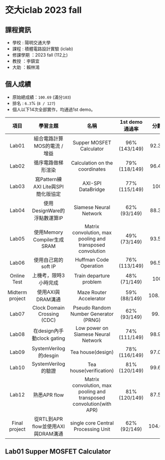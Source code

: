 # 交大iclab 2023 fall
## 課程資訊
- 學校 : 陽明交通大學
- 課程 : 積體電路設計實驗 (iclab)
- 修課學期 ：2023 fall (112上)
- 教授 ：李鎮宜
- 大助 ：賴林鴻

## 個人成績
- 原始總成績：`100.69` (滿分`103`)
- 排名 : `6.3`% (`8 / 127`)
- 個人以下14次全部實作，均通過1st demo。

|項目|學習主題|名稱|1st demo通過率|分數|效能排名|
|:-:|:-:|:-:|:-:|:-:|:-:|
|Lab01|組合電路計算MOS的電流 / 增益|Supper MOSFET Calculator|96% (143/149)|92.35|26% (39/149)|
|Lab02|循序電路做梯形渲染|Calculation on the coordinates|79% (118/149)|96.42|13% (17/134)|
|Lab03|寫Pattern練AXI Lite與SPI簡化版協定|AXI-SPI DataBridge|77% (115/149)|100|NA|
|Lab04|使用DesignWare的浮點數運算IP|Siamese Neural Network|62% (93/149)|88.35|40% (48/121)|
|Lab05|使用Memory Compiler生成SRAM|Matrix convolution, max pooling and transposed convolution|49% (73/149)|93.55|22% (24/108)|
|Lab06|使用自己寫的soft IP|Huffman Code Operation|76% (113/149)|96.59|12% (15/123)|
|Online Test|上機考，限時3小時完成|Train departure problem|48% (71/149)|100|NA|
|Midterm project|使用AXI與DRAM溝通|Maze Router Accelerator|59% (88/149)|108.17|7% (8/114)|
|Lab07|Clock Domain Crossing (CDC)|Pseudo Random Number Generator (PRNG)|62% (93/149)|99.1|16% (18/116)|
|Lab08|在design內手動clock gating|Low power on Siamese Neural Network|74% (111/149)|98.98|6% (7/118)|
|Lab09|SystemVerilog的desgin|Tea house(design)|78% (116/149)|97.05|11% (13/122)|
|Lab10|SystemVerilog的驗證|Tea house(verification)|81% (120/149)|99.67|4% (5/120)|
|Lab12|熟悉APR flow|Matrix convolution, max pooling and transposed convolution(with APR)|81% (120/149)|87.56|29% (35/121)|
|Final project|從RTL到APR flow並使用AXI與DRAM溝通|single core Central Processing Unit|62% (92/149)|104.62|19% (22/117)|

## Lab01 Supper MOSFET Calculator
